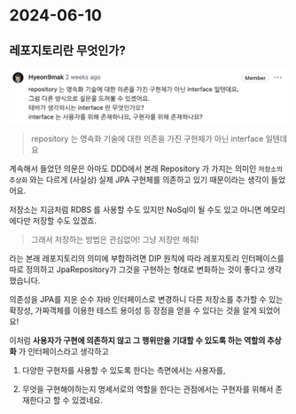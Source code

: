 # 2024-06-10
## 레포지토리란 무엇인가? 

![](../images/whatisrepository.png)

> repository 는 영속화 기술에 대한 의존을 가진 구현체가 아닌 interface 일텐데요

계속해서 들었던 의문은 아마도 DDD에서 본래 Repository 가 가지는 의미인 `저장소의 추상화` 와는 다르게 (사실상) 실제 JPA 구현체를 의존하고 있기 때문이라는 생각이 들었어요. 

저장소는 지금처럼 RDBS 를 사용할 수도 있지만 NoSql이 될 수도 있고 아니면 메모리에다만 저장할 수도 있겠죠. 

> 그래서 저장하는 방법은 관심없어! 그냥 저장만 해줘! 

라는 본래 레포지토리의 의미에 부합하려면 DIP 원칙에 따라 레포지토리 인터페이스를 따로 정의하고 JpaRepository가 그것을 구현하는 형태로 변화하는 것이 좋다고 생각했습니다. 

의존성을 JPA를 지운 순수 자바 인터페이스로 변경하니 다른 저장소를 추가할 수 있는 확장성, 가짜객체를 이용한 테스트 용이성 등 장점을 얻을 수 있다는 것을 알게 되었어요! 

이처럼 __사용자가 구현에 의존하지 않고 그 행위만을 기대할 수 있도록 하는 역할의 추상화__ 가 인터페이스라고 생각하고  

1. 다양한 구현자를 사용할 수 있도록 한다는 측면에서는 사용자를,  

2. 무엇을 구현해야하는지 명세서로의 역할을 한다는 관점에서는 구현자를 위해서 존재한다고 할 수 있겠네요. 